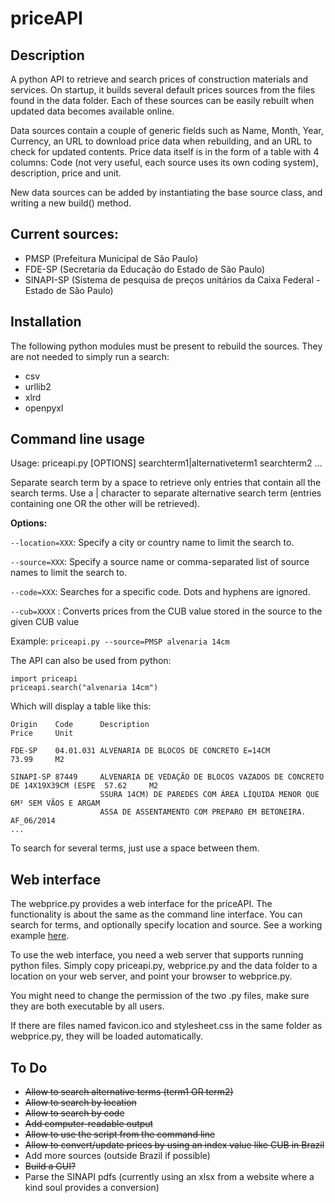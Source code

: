 # priceAPI

## Description

A python API to retrieve and search prices of construction materials and services. On startup, it builds several default prices sources from the files found in the data folder. Each of these sources can be easily rebuilt when updated data becomes available online.

Data sources contain a couple of generic fields such as Name, Month, Year, Currency, an URL to download price data when rebuilding, and an URL to check for updated contents. Price data itself is in the form of a table with 4 columns: Code (not very useful, each source uses its own coding system), description, price and unit.

New data sources can be added by instantiating the base source class, and writing a new build() method.

## Current sources:

* PMSP (Prefeitura Municipal de São Paulo)
* FDE-SP (Secretaria da Educação do Estado de São Paulo)
* SINAPI-SP (Sistema de pesquisa de preços unitários da Caixa Federal - Estado de São Paulo)

## Installation

The following python modules must be present to rebuild the sources. They are not needed to simply run a search:

* csv
* urllib2
* xlrd
* openpyxl

## Command line usage

Usage: priceapi.py \[OPTIONS\] searchterm1|alternativeterm1 searchterm2 ...

Separate search term by a space to retrieve only entries that contain all
the search terms. Use a | character to separate alternative search term
(entries containing one OR the other will be retrieved).

**Options:** 

`--location=XXX`: Specify a city or country name to limit the search to.

`--source=XXX`: Specify a source name or comma-separated list of source names to limit the search to.
                         
`--code=XXX`: Searches for a specific code. Dots and hyphens are ignored.

`--cub=XXXX` : Converts prices from the CUB value stored in the source to the given CUB value

Example: `priceapi.py --source=PMSP alvenaria 14cm`

The API can also be used from python:

```
import priceapi
priceapi.search("alvenaria 14cm")
```

Which will display a table like this:

```
Origin    Code      Description                                                             Price     Unit

FDE-SP    04.01.031 ALVENARIA DE BLOCOS DE CONCRETO E=14CM                                  73.99     M2

SINAPI-SP 87449     ALVENARIA DE VEDAÇÃO DE BLOCOS VAZADOS DE CONCRETO DE 14X19X39CM (ESPE  57.62     M2
                    SSURA 14CM) DE PAREDES COM ÁREA LÍQUIDA MENOR QUE 6M² SEM VÃOS E ARGAM
                    ASSA DE ASSENTAMENTO COM PREPARO EM BETONEIRA. AF_06/2014
...
```

To search for several terms, just use a space between them.

## Web interface

The webprice.py provides a web interface for the priceAPI. The functionality is about the same as the command line
interface. You can search for terms, and optionally specify location and source. See a working example 
[here](http://www.uncreated.net/priceapi/webapi.py).

To use the web interface, you need a web server that supports running python files. Simply copy priceapi.py,
webprice.py and the data folder to a location on your web server, and point your browser to webprice.py.

You might need to change the permission of the two .py files, make sure they are both executable by all users.

If there are files named favicon.ico and stylesheet.css in the same folder as webprice.py, they will be loaded
automatically.

## To Do

* ~~Allow to search alternative terms (term1 OR term2)~~
* ~~Allow to search by location~~
* ~~Allow to search by code~~
* ~~Add computer-readable output~~
* ~~Allow to use the script from the command line~~
* ~~Allow to convert/update prices by using an index value like CUB in Brazil~~
* Add more sources (outside Brazil if possible)
* ~~Build a GUI?~~
* Parse the SINAPI pdfs (currently using an xlsx from a website where a kind soul provides a conversion)
